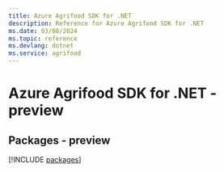 ```yaml
---
title: Azure Agrifood SDK for .NET
description: Reference for Azure Agrifood SDK for .NET
ms.date: 03/08/2024
ms.topic: reference
ms.devlang: dotnet
ms.service: agrifood
---
```

# Azure Agrifood SDK for .NET - preview
## Packages - preview
[!INCLUDE [packages](agrifood-index.md)]